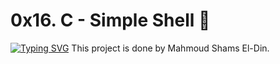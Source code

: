 # 0x16. C - Simple Shell 📄 
[![Typing SVG](https://readme-typing-svg.herokuapp.com?font=Fira+Code&weight=900&size=30&pause=1000&width=435&lines=0x16+SIMPLE+SHELL+Project)](https://git.io/typing-svg)
This project is done by Mahmoud Shams El-Din.
